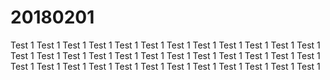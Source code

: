 # 20180201

Test 1 Test 1 Test 1 Test 1 Test 1 Test 1 Test 1 Test 1 
Test 1 Test 1 Test 1 Test 1 Test 1 Test 1 Test 1 
Test 1 Test 1 Test 1 Test 1 Test 1 Test 1 
Test 1 Test 1 Test 1 Test 1 Test 1 
Test 1 Test 1 Test 1 Test 1 
Test 1 Test 1 Test 1 
Test 1 Test 1 
Test 1 
